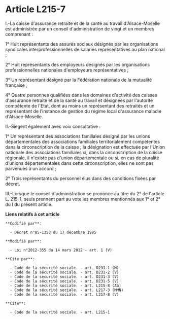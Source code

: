 # Article L215-7

I.-La caisse d'assurance retraite et de la santé au travail d'Alsace-Moselle est administrée par un conseil d'administration
de vingt et un membres comprenant : 

1° Huit représentants des assurés sociaux désignés par les organisations syndicales interprofessionnelles de salariés
représentatives au plan national ; 

2° Huit représentants des employeurs désignés par les organisations professionnelles nationales d'employeurs
représentatives ; 

3° Un représentant désigné par la Fédération nationale de la mutualité française ; 

4° Quatre personnes qualifiées dans les domaines d'activité des caisses d'assurance retraite et de la santé au travail et
désignées par l'autorité compétente de l'Etat, dont au moins un représentant des retraités et un représentant de l'instance
de gestion du régime local d'assurance maladie d'Alsace-Moselle. 

II.-Siègent également avec voix consultative : 

1° Un représentant des associations familiales désigné par les unions départementales des associations familiales
territorialement compétentes dans la circonscription de la caisse ; la désignation est effectuée par l'Union nationale des
associations familiales si, dans la circonscription de la caisse régionale, il n'existe pas d'union départementale ou si, en
cas de pluralité d'unions départementales dans cette circonscription, elles ne sont pas parvenues à un accord ; 

2° Trois représentants du personnel élus dans des conditions fixées par décret. 

III.-Lorsque le conseil d'administration se prononce au titre du 2° de l'article L. 215-1, seuls prennent part au vote les
membres mentionnés aux 1° et 2° du I du présent article.

**Liens relatifs à cet article**

	**Codifié par**:

	  - Décret n°85-1353 du 17 décembre 1985

	**Modifié par**:

	  - Loi n°2012-355 du 14 mars 2012 - art. 1 (V)

	**Cité par**:

	  - Code de la sécurité sociale. - art. D231-1 (M)
	  - Code de la sécurité sociale. - art. D231-2 (V)
	  - Code de la sécurité sociale. - art. D231-3 (V)
	  - Code de la sécurité sociale. - art. D231-5 (V)
	  - Code de la sécurité sociale. - art. L215-8 (Ab)
	  - Code de la sécurité sociale. - art. L217-3 (MMN)
	  - Code de la sécurité sociale. - art. L217-8 (V)

	**Cite**:

	  - Code de la sécurité sociale. - art. L215-1
